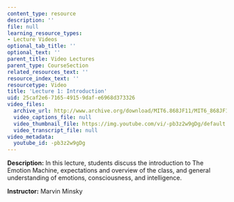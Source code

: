 ```yaml
---
content_type: resource
description: ''
file: null
learning_resource_types:
- Lecture Videos
optional_tab_title: ''
optional_text: ''
parent_title: Video Lectures
parent_type: CourseSection
related_resources_text: ''
resource_index_text: ''
resourcetype: Video
title: 'Lecture 1: Introduction'
uid: 25caf2e6-7165-4915-9daf-e6968d373326
video_files:
  archive_url: http://www.archive.org/download/MIT6.868JF11/MIT6_868JF11_lec01_300k.mp4
  video_captions_file: null
  video_thumbnail_file: https://img.youtube.com/vi/-pb3z2w9gDg/default.jpg
  video_transcript_file: null
video_metadata:
  youtube_id: -pb3z2w9gDg
---
```


**Description:** In this lecture, students discuss the introduction to The Emotion Machine, expectations and overview of the class, and general understanding of emotions, consciousness, and intelligence.

**Instructor:** Marvin Minsky